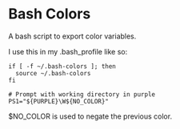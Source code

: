 # Bash Colors

A bash script to export color variables.

I use this in my .bash_profile like so:

```
if [ -f ~/.bash-colors ]; then
  source ~/.bash-colors
fi

# Prompt with working directory in purple
PS1="${PURPLE}\W${NO_COLOR}"
```

$NO_COLOR is used to negate the previous color.
